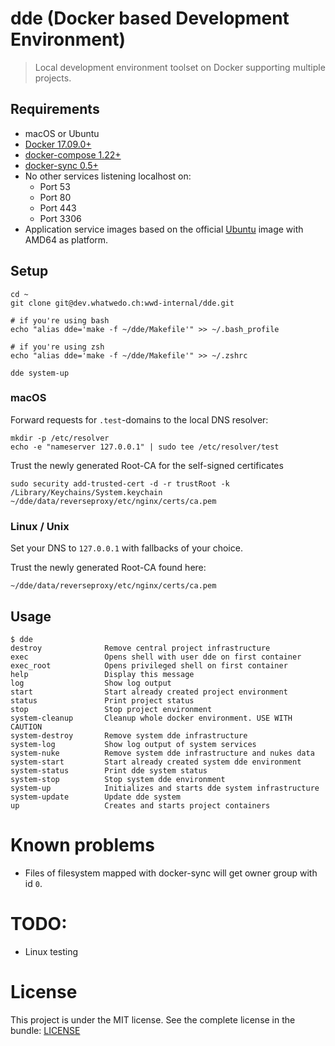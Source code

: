 # dde (Docker based Development Environment)

> Local development environment toolset on Docker supporting multiple projects.

## Requirements

* macOS or Ubuntu
* [Docker 17.09.0+](https://docs.docker.com/)
* [docker-compose 1.22+](https://docs.docker.com/compose/)
* [docker-sync 0.5+](http://docker-sync.io/)
* No other services listening localhost on:
    * Port 53
    * Port 80
    * Port 443
    * Port 3306
* Application service images based on the official [Ubuntu](https://hub.docker.com/_/ubuntu/) image with AMD64 as platform.


## Setup

```
cd ~
git clone git@dev.whatwedo.ch:wwd-internal/dde.git

# if you're using bash
echo "alias dde='make -f ~/dde/Makefile'" >> ~/.bash_profile

# if you're using zsh
echo "alias dde='make -f ~/dde/Makefile'" >> ~/.zshrc

dde system-up
```

### macOS
Forward requests for `.test`-domains to the local DNS resolver:

```
mkdir -p /etc/resolver
echo -e "nameserver 127.0.0.1" | sudo tee /etc/resolver/test
```

Trust the newly generated Root-CA for the self-signed certificates
```
sudo security add-trusted-cert -d -r trustRoot -k /Library/Keychains/System.keychain ~/dde/data/reverseproxy/etc/nginx/certs/ca.pem
```

### Linux / Unix
Set your DNS to `127.0.0.1` with fallbacks of your choice.

Trust the newly generated Root-CA found here:
```
~/dde/data/reverseproxy/etc/nginx/certs/ca.pem
```

## Usage
```
$ dde
destroy              Remove central project infrastructure
exec                 Opens shell with user dde on first container
exec_root            Opens privileged shell on first container
help                 Display this message
log                  Show log output
start                Start already created project environment
status               Print project status
stop                 Stop project environment
system-cleanup       Cleanup whole docker environment. USE WITH CAUTION
system-destroy       Remove system dde infrastructure
system-log           Show log output of system services
system-nuke          Remove system dde infrastructure and nukes data
system-start         Start already created system dde environment
system-status        Print dde system status
system-stop          Stop system dde environment
system-up            Initializes and starts dde system infrastructure
system-update        Update dde system
up                   Creates and starts project containers
```


# Known problems

* Files of filesystem mapped with docker-sync will get owner group with id `0`.


# TODO:

* Linux testing


# License

This project is under the MIT license. See the complete license in the bundle: [LICENSE](LICENSE)

